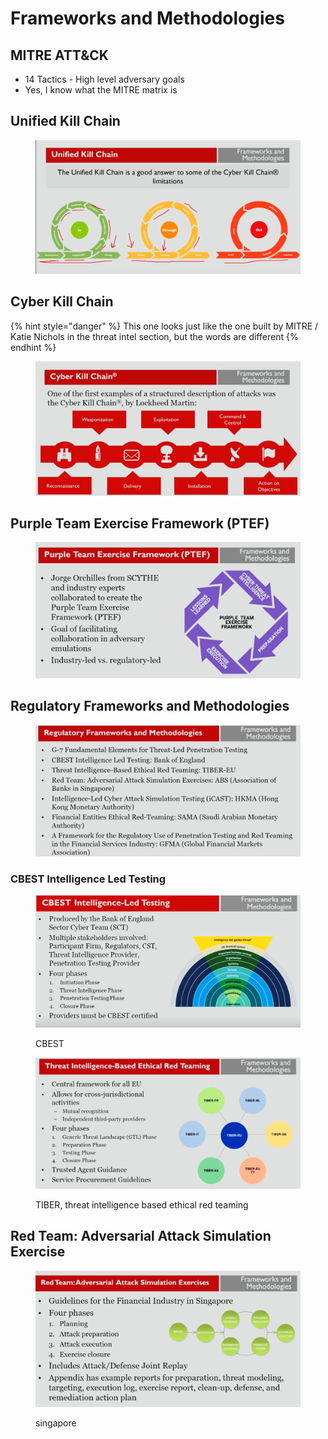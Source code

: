 # Frameworks and Methodologies

## MITRE ATT\&CK

* 14 Tactics - High level adversary goals
* Yes, I know what the MITRE matrix is

## Unified Kill Chain

<figure><img src="../../.gitbook/assets/image (1) (1).png" alt=""><figcaption></figcaption></figure>

## Cyber Kill Chain

{% hint style="danger" %}
This one looks just like the one built by MITRE / Katie Nichols in the threat intel section, but the words are different
{% endhint %}

<figure><img src="../../.gitbook/assets/image (2) (1).png" alt=""><figcaption></figcaption></figure>

## Purple Team Exercise Framework (PTEF)

<figure><img src="../../.gitbook/assets/image (3) (1).png" alt=""><figcaption></figcaption></figure>

## Regulatory Frameworks and Methodologies

<figure><img src="../../.gitbook/assets/image (4) (1).png" alt=""><figcaption></figcaption></figure>

### CBEST Intelligence Led Testing

<figure><img src="../../.gitbook/assets/image (5) (1).png" alt=""><figcaption><p>CBEST</p></figcaption></figure>

<figure><img src="../../.gitbook/assets/image (6).png" alt=""><figcaption><p>TIBER, threat intelligence based ethical red teaming</p></figcaption></figure>

## Red Team: Adversarial Attack Simulation Exercise

<figure><img src="../../.gitbook/assets/image (7).png" alt=""><figcaption><p>singapore</p></figcaption></figure>

